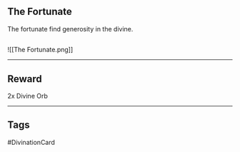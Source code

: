 ## The Fortunate
The fortunate find 
generosity in the divine.
## 
![[The Fortunate.png]]

---
## Reward
2x Divine Orb

---
## Tags
#DivinationCard